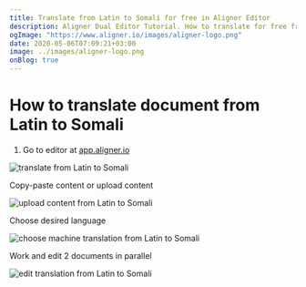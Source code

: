 ```yaml
---
title: Translate from Latin to Somali for free in Aligner Editor
description: Aligner Dual Editor Tutorial. How to translate for free from Latin to Somali. Aligner is multilingual document management platform. 
ogImage: "https://www.aligner.io/images/aligner-logo.png"
date: 2020-05-06T07:09:21+03:00
image: ../images/aligner-logo.png
onBlog: true
---
```


# How to translate document from Latin to Somali

1. Go to editor at [app.aligner.io](https://app.aligner.io "Aligner App web page")

![translate from Latin to Somali](../aligner-blank-editor.png "translate from Latin to Somali")

Copy-paste content or upload content

![upload content from Latin to Somali](../aligner-uploaded-document.png "upload content from Latin to Somali")

Choose desired language

![choose machine translation from Latin to Somali](../aligner-language-dropdown.png "choose machine translation from Latin to Somali")

Work and edit 2 documents in parallel

![edit translation from Latin to Somali](../aligner-double-sitded-editor.png "edit translation from Latin to Somali")

